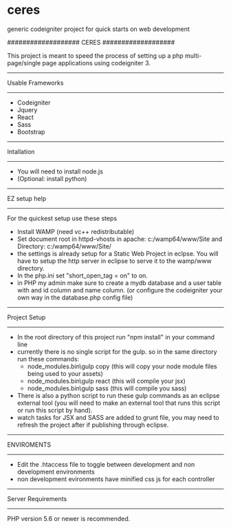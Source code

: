 # ceres
generic codeigniter project for quick starts on web development

###################
CERES
###################

This project is meant to speed the process of setting up a php multi-page/single page applications using codeigniter 3.

*******************
Usable Frameworks
*******************
* Codeigniter
* Jquery
* React
* Sass
* Bootstrap

*******************
Intallation
*******************
* You will need to install node.js
* (Optional: install python)

*******************
EZ setup help
*******************

For the quickest setup use these steps

* Install WAMP (need vc++ redistributable)
* Set document root in httpd-vhosts in apache: c:/wamp64/www/Site and Directory: c:/wamp64/www/Site/
* the settings is already setup for a Static Web Project in eclpse. You will have to setup the http server in eclipse to serve it to the wamp/www directory.
* In the php.ini set "short_open_tag = on" to on.
* in PHP my admin make sure to create a mydb database and a user table with and id column and name column. (or configure the codeigniter your own way in the database.php config file)

**************************
Project Setup
**************************

* In the root directory of this project run "npm install" in your command line
* currently there is no single script for the gulp. so in the same directory run these commands:
  * node_modules\.bin\gulp copy (this will copy your node module files being used to your assets)
  * node_modules\.bin\gulp react (this will compile your jsx)
  * node_modules\.bin\gulp sass (this will compile you sass)
* There is also a python script to run these gulp commands as an eclipse external tool (you will need to make an external tool that runs this script or run this script by hand).
* watch tasks for JSX and SASS are added to grunt file, you may need to refresh the project after if publishing through eclipse.

*******************
ENVIROMENTS
*******************
* Edit the .htaccess file to toggle between development and non development environments
* non development evironments have minified css js for each controller

*******************
Server Requirements
*******************

PHP version 5.6 or newer is recommended.